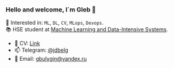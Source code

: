 ### Hello and welcome, I`m Gleb 👋

🔭 Interested in: `ML`, `DL`, `CV`, `MLops`, `Devops`.<br>
📚 HSE student at [Machine Learning and Data-Intensive Systems](https://www.hse.ru/en/ma/mlds/).<br>


- 📑 CV: [Link](https://drive.google.com/file/d/1KseeI8HTZH3RMIRzTkt8iVPfcKM-p_fb/view?usp=sharing)
- 📫 Telegram: [@jdbelg](https://t.me/jdbelg)
- 📧 Email: gbulygin@yandex.ru
